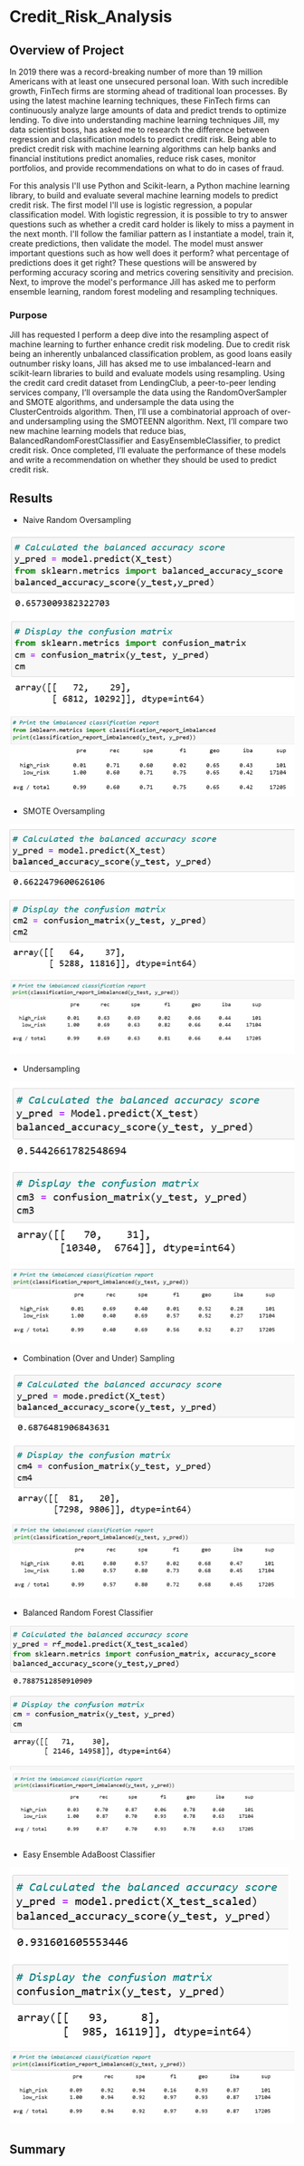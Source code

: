 # Credit_Risk_Analysis

## Overview of Project
In 2019 there was a record-breaking number of more than 19 million Americans with at least one unsecured personal loan. With such incredible growth, FinTech firms are storming ahead of traditional loan processes. By using the latest machine learning techniques, these FinTech firms can continuously analyze large amounts of data and predict trends to optimize lending.  To dive into understanding machine learning techniques Jill, my data scientist boss, has asked me to research the difference between regression and classification models to predict credit risk.  Being able to predict credit risk with machine learning algorithms can help banks and financial institutions predict anomalies, reduce risk cases, monitor portfolios, and provide recommendations on what to do in cases of fraud.    

For this analysis I'll use Python and Scikit-learn, a Python machine learning library, to build and evaluate several machine learning models to predict credit risk.  The first model I'll use is logistic regression, a popular classification model.  With logistic regression, it is possible to try to answer questions such as whether a credit card holder is likely to miss a payment in the next month.  I'll follow the familiar pattern as I instantiate a model, train it, create predictions, then validate the model.  The model must answer important questions such as how well does it perform? what percentage of predictions does it get right?  These questions will be answered by performing accuracy scoring and metrics covering sensitivity and precision.  Next, to improve the model's performance Jill has asked me to perform ensemble learning, random forest modeling and resampling techniques.

### Purpose
Jill has requested I perform a deep dive into the resampling aspect of machine learning to further enhance credit risk modeling.  Due to credit risk being an inherently unbalanced classification problem, as good loans easily outnumber risky loans, Jill has aksed me to use imbalanced-learn and scikit-learn libraries to build and evaluate models using resampling.  Using the credit card credit dataset from LendingClub, a peer-to-peer lending services company, I’ll oversample the data using the RandomOverSampler and SMOTE algorithms, and undersample the data using the ClusterCentroids algorithm. Then, I’ll use a combinatorial approach of over- and undersampling using the SMOTEENN algorithm. Next, I’ll compare two new machine learning models that reduce bias, BalancedRandomForestClassifier and EasyEnsembleClassifier, to predict credit risk. Once completed, I’ll evaluate the performance of these models and write a recommendation on whether they should be used to predict credit risk.

## Results

*  Naive Random Oversampling

![NR_BalancedAccuracyScore](https://raw.githubusercontent.com/JBro-Birds/Credit_Risk_Analysis/master/support_readme_images/NR_BalancedAccuracyScore.png)
![NR_ImbalancedClassReport](https://raw.githubusercontent.com/JBro-Birds/Credit_Risk_Analysis/master/support_readme_images/NR_ImbalancedClassReport.png)

*  SMOTE Oversampling

![Smote_BalancedAccuracyScore](https://raw.githubusercontent.com/JBro-Birds/Credit_Risk_Analysis/master/support_readme_images/Smote_BalancedAccuracyScore.png)
![Smote_ImbalancedClassReport](https://raw.githubusercontent.com/JBro-Birds/Credit_Risk_Analysis/master/support_readme_images/Smote_ImbalancedClassReport.png)

*  Undersampling

![Undersampling_BalancedAccuracyScore](https://raw.githubusercontent.com/JBro-Birds/Credit_Risk_Analysis/master/support_readme_images/Undersampling_BalancedAccuracyScore.png)
![Undersampling_ImbalancedClassReport](https://raw.githubusercontent.com/JBro-Birds/Credit_Risk_Analysis/master/support_readme_images/Undersampling_ImbalancedClassReport.png)

*  Combination (Over and Under) Sampling

![Combo_BalancedAccuracyScore](https://raw.githubusercontent.com/JBro-Birds/Credit_Risk_Analysis/master/support_readme_images/Combo_BalancedAccuracyScore.png)
![Combo_ImbalancedClassReport](https://raw.githubusercontent.com/JBro-Birds/Credit_Risk_Analysis/master/support_readme_images/Combo_ImbalancedClassReport.png)

*  Balanced Random Forest Classifier

![RandomForest_BalancedAccuracyScore](https://raw.githubusercontent.com/JBro-Birds/Credit_Risk_Analysis/master/support_readme_images/RandomForest_BalancedAccuracyScore.png)
![RandomForest_ImbalancedClassReport](https://raw.githubusercontent.com/JBro-Birds/Credit_Risk_Analysis/master/support_readme_images/RandomForest_ImbalancedClassReport.png)

*  Easy Ensemble AdaBoost Classifier

![EasyEnsemble_BalancedAccuracyScore](https://raw.githubusercontent.com/JBro-Birds/Credit_Risk_Analysis/master/support_readme_images/EasyEnsemble_BalancedAccuracyScore.png)
![EasyEnsemble_ImbalancedClassReport](https://raw.githubusercontent.com/JBro-Birds/Credit_Risk_Analysis/master/support_readme_images/EasyEnsemble_ImbalancedClassReport.png)

## Summary


 
